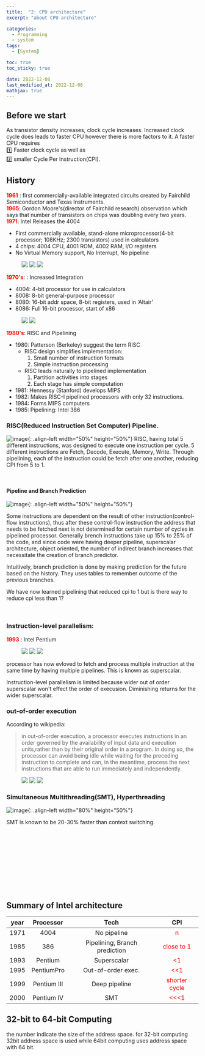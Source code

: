 ```yaml
---
title:  "2: CPU architecture"
excerpt: "about CPU architecture"

categories:
  - Programming
  - system
tags:
  - [System]

toc: true
toc_sticky: true

date: 2022-12-08
last_modified_at: 2022-12-08
mathjax: true
---
```


## Before we start
As transistor density increases, clock cycle increases. Increased clock cycle does leads to faster CPU however there is more factors to it. A faster CPU requires    
1️⃣    Faster clock cycle as well as    
2️⃣    smaller Cycle Per Instruction(CPI).

## History 
<span style="color:red"> **1961** </span>: first commercially-available integrated circuits created by Fairchild Semiconductor and Texas Instruments.
<br>
<span style="color:red">**1965**</span>: Gordon Moore's(director of Fairchild research) observation which says that number of transistors on chips was doubling every two years.
<br>
<span style="color:red">**1971**</span>: Intel Releases the 4004  
  - First commercially available, stand-alone microprocessor(4-bit processor; 108KHz; 2300 transistors) used in calculators
  - 4 chips: 4004 CPU, 4001 ROM, 4002 RAM, I/O registers 
  - No Virtual Memory support, No Interrupt, No pipeline




<figure class="third">
    <a href="/assets/images/posts/programming/systems/2022-12-09-11-54-06.png"><img src="/assets/images/posts/programming/systems/2022-12-09-11-54-06.png"></a>
    <a href="/assets/images/posts/programming/systems/2022-12-09-11-55-10.png"><img src="/assets/images/posts/programming/systems/2022-12-09-11-55-10.png"></a>
    <a href="/assets/images/posts/programming/systems/2022-12-09-12-13-50.png"><img src="/assets/images/posts/programming/systems/2022-12-09-12-13-50.png"></a>
</figure>


<!-- <p style="font-weight: bold; text-decoration: underline red"> efqwefqwef</p>  -->
<span style="color:red">**1970's**</span>: : Increased Integration
  * 4004: 4-bit processor for use in calculators
  * 8008: 8-bit general-purpose processor
  * 8080: 16-bit addr space, 8-bit registers, used in ‘Altair’
  * 8086: Full 16-bit processor, start of x86


<figure class="half">
    <a href="/assets/images/posts/programming/systems/2022-12-09-12-22-36.png"><img src="/assets/images/posts/programming/systems/2022-12-09-12-22-36.png"></a>
    <a href="/assets/images/posts/programming/systems/2022-12-09-12-23-21.png"><img src="/assets/images/posts/programming/systems/2022-12-09-12-23-21.png"></a>
</figure>

<span style="color:red">**1980's**</span>: RISC and Pipelining
  * 1980: Patterson (Berkeley) suggest the term RISC 
    - RISC design simplifies implementation:
      1. Small number of instruction formats
      2. Simple instruction processing
    - RISC leads naturally to pipelined implementation
      1. Partition activities into stages
      2. Each stage has simple computation
  * 1981: Hennessy (Stanford) develops MIPS
  * 1982: Makes RISC-I pipelined processors with only 32 instructions.
  * 1984: Forms MIPS computers
  * 1985: Pipelining: Intel 386

### RISC(Reduced Instruction Set Computer) Pipeline.
![image](/assets/images/posts/programming/systems/2022-12-09-12-39-36.png){: .align-left width="50%" height="50%"}
RISC, having total 5 different instructions, was designed to execute one instruction per cycle. 5 different instructions are Fetch, Decode, Execute, Memory, Write. Through pipelining, each of the instruction could be fetch after one another, reducing CPI from 5 to 1.

<br>

#### Pipeline and Branch Prediction
![image](/assets/images/posts/programming/systems/2022-12-09-12-46-29.png){: .align-left width="50%" height="50%"}

Some instructions are dependent on the result of other instruction(control-flow instructions), thus after these control-flow instruction the address that needs to be fetched next is not determined for certain number of cycles in pipelined processor. Generally brench instructions take up 15% to 25% of the code, and since code were having deeper pipeline, superscalar architecture, object oriented, the number of indirect branch increases that necessitate the creation of branch predictor. 

Intuitively, branch prediction is done by making prediction for the future based on the history. They uses tables to remember outcome of the previous branches. 

We have now learned pipelining that reduced cpi to 1 but is there way to reduce cpi less than 1?

<br>

### Instruction-level parallelism:
<span style="color:red"> **1993** </span>: Intel Pentium

<figure class="third">
    <a href="/assets/images/posts/programming/systems/2022-12-09-13-08-46.png"><img src="/assets/images/posts/programming/systems/2022-12-09-13-08-46.png"></a>
    <a href="/assets/images/posts/programming/systems/2022-12-09-13-09-10.png"><img src="/assets/images/posts/programming/systems/2022-12-09-13-09-10.png"></a>
    <a href="/assets/images/posts/programming/systems/2022-12-09-13-09-32.png"><img src="/assets/images/posts/programming/systems/2022-12-09-13-09-32.png"></a>
</figure>

processor has now evloved to fetch and process multiple instruction at the same time by having multiple pipelines. This is known as superscalar. 

Instruction-level parallelism is limited because wider out of order superscalar won't effect the order of execusion. Diminishing returns for the wider superscalar. 

### out-of-order execution
According to wikipedia: 
>in out-of-order execution, a processor executes instructions in an order governed by the availability of input data and execution units,rather than by their original order in a program. In doing so, the processor can avoid being idle while waiting for the preceding instruction to complete and can, in the meantime, process the next instructions that are able to run immediately and independently.

<figure class="third">
    <a href="/assets/images/posts/programming/systems/2022-12-09-13-18-00.png"><img src="/assets/images/posts/programming/systems/2022-12-09-13-18-00.png"></a>
    <a href="/assets/images/posts/programming/systems/2022-12-09-13-18-17.png"><img src="/assets/images/posts/programming/systems/2022-12-09-13-18-17.png"></a>
    <a href="/assets/images/posts/programming/systems/2022-12-09-13-18-36.png"><img src="/assets/images/posts/programming/systems/2022-12-09-13-18-36.png"></a>
</figure>

### Simultaneous Multithreading(SMT), Hyperthreading

![image](/assets/images/posts/programming/systems/2022-12-09-13-25-10.png){: .align-left width="80%" height="50%"}

SMT is known to be 20-30% faster than context switching. 



<br>
<br>
<br>
<br>
<br>
<br>
<br>
<br>
<br>
   

## Summary of Intel architecture

|**year**|Processor|Tech|CPI|
|:---:|:---:|:---:|:---:|
|1971|4004|No pipeline|<span style="color:red">n</span>
|1985|386|Pipelining, Branch prediction|<span style="color:red"> close to 1 </span>
|1993|Pentium|Superscalar|<span style="color:red"><1</span>
|1995|PentiumPro|Out-of-order exec.|<span style="color:red"><<1</span>
|1999|Pentium III|Deep pipeline|<span style="color:red">shorter cycle</span>
|2000|Pentium IV |SMT|<span style="color:red"><<<1</span>

## 32-bit to 64-bit Computing
the number indicate the size of the address space. for 32-bit computing 32bit address space is used while 64bit computing uses address space with 64 bit. 
